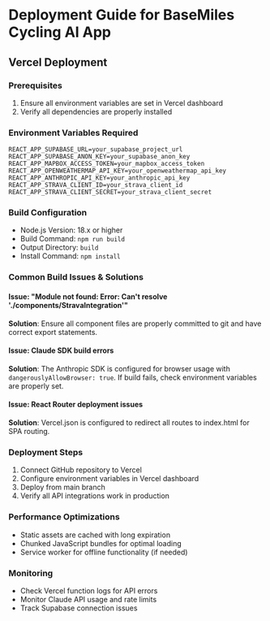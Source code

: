 # Deployment Guide for BaseMiles Cycling AI App

## Vercel Deployment

### Prerequisites
1. Ensure all environment variables are set in Vercel dashboard
2. Verify all dependencies are properly installed

### Environment Variables Required
```
REACT_APP_SUPABASE_URL=your_supabase_project_url
REACT_APP_SUPABASE_ANON_KEY=your_supabase_anon_key
REACT_APP_MAPBOX_ACCESS_TOKEN=your_mapbox_access_token
REACT_APP_OPENWEATHERMAP_API_KEY=your_openweathermap_api_key
REACT_APP_ANTHROPIC_API_KEY=your_anthropic_api_key
REACT_APP_STRAVA_CLIENT_ID=your_strava_client_id
REACT_APP_STRAVA_CLIENT_SECRET=your_strava_client_secret
```

### Build Configuration
- Node.js Version: 18.x or higher
- Build Command: `npm run build`
- Output Directory: `build`
- Install Command: `npm install`

### Common Build Issues & Solutions

#### Issue: "Module not found: Error: Can't resolve './components/StravaIntegration'"
**Solution**: Ensure all component files are properly committed to git and have correct export statements.

#### Issue: Claude SDK build errors
**Solution**: The Anthropic SDK is configured for browser usage with `dangerouslyAllowBrowser: true`. If build fails, check environment variables are properly set.

#### Issue: React Router deployment issues
**Solution**: Vercel.json is configured to redirect all routes to index.html for SPA routing.

### Deployment Steps
1. Connect GitHub repository to Vercel
2. Configure environment variables in Vercel dashboard
3. Deploy from main branch
4. Verify all API integrations work in production

### Performance Optimizations
- Static assets are cached with long expiration
- Chunked JavaScript bundles for optimal loading
- Service worker for offline functionality (if needed)

### Monitoring
- Check Vercel function logs for API errors
- Monitor Claude API usage and rate limits
- Track Supabase connection issues